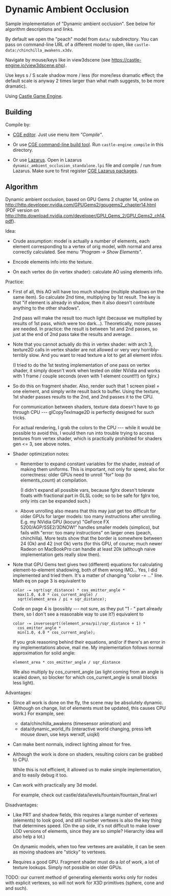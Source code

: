 # Dynamic Ambient Occlusion

Sample implementation of "Dynamic ambient occlusion". See below for algorithm descriptions and links.

By default we open the "peach" model from `data/` subdirectory. You can pass on command-line URL of a different model to open, like `castle-data:/chinchilla_awakens.x3dv`.

Navigate by mouse/keys like in view3dscene (see https://castle-engine.io/view3dscene.php).

Use keys s / S scale shadow more / less (for more/less dramatic effect; the default scale is anyway 2 times larger than what math suggests, to be more dramatic).

Using [Castle Game Engine](https://castle-engine.io/).

## Building

Compile by:

- [CGE editor](https://castle-engine.io/manual_editor.php). Just use menu item _"Compile"_.

- Or use [CGE command-line build tool](https://castle-engine.io/build_tool). Run `castle-engine compile` in this directory.

- Or use [Lazarus](https://www.lazarus-ide.org/). Open in Lazarus `dynamic_ambient_occlusion_standalone.lpi` file and compile / run from Lazarus. Make sure to first register [CGE Lazarus packages](https://castle-engine.io/documentation.php).

## Algorithm

Dynamic ambient occlusion, based on GPU Gems 2 chapter 14, online on
http://http.developer.nvidia.com/GPUGems2/gpugems2_chapter14.html
(PDF version on
http://http.download.nvidia.com/developer/GPU_Gems_2/GPU_Gems2_ch14.pdf).

Idea:

- Crude assumption: model is actually a number of elements, each element
  corresponding to a vertex of orig model, with normal and area correctly
  calculated.
  See menu _"Program -> Show Elements"_.

- Encode elements info into the texture.

- On each vertex do (in vertex shader): calculate AO using elements info.

Practice:

- First of all, this AO will have too much shadow (multiple shadows
  on the same item). So calculate 2nd time, multiplying by 1st result.
  The key is that "if element is already in shadow, then it also doesn't
  contribute anything to the other shadows".

  2nd pass will make the result too much light (because we multiplied
  by results of 1st pass, which were too dark...). Theoretically,
  more passes are needed. In practice: the result is between 1st
  and 2nd passes, so just at the end of 2nd pass take the results
  and average.

- Note that you cannot actually do this in vertex shader: with arch 3,
  texture2D calls in vertex shader are not allowed or
  very very horribly-terribly slow. And you want to read texture a lot
  to get all element infos.

  (I tried to do the 1st testing implementation
  of one pass on vertex shader, it simply doesn't work when tested on older
  NVidia and works with 1 frame / couple seconds (even with 1 element count!!!)
  on fglrx.)

- So do this on fragment shader. Also, render such that 1 screen pixel =
  one element, and simply write result back to buffer. Using the texture,
  1st shader passes results to the 2nd, and 2nd passes it to the CPU.

  For communication between shaders, texture data doesn't have
  to go through CPU --- glCopyTexImage2D is perfectly designed for such tricks.

  For actual rendering, I grab the colors to the CPU --- while it would be possible
  to avoid this, I would then run into trouble trying to access textures
  from vertex shader, which is practically prohibited for shaders gen <= 3,
  see above notes.

- Shader optimization notes:

  - Remember to expand constant variables for the shader, instead
    of making them uniforms. This is important, not only for speed,
    also for correctness: older GPUs need to unroll "for" loop
    (to elements_count) at compilation.

    (I didn't expand all possible vars, because fglrx doesn't tolerate
    floats with fractional part in GLSL code; so to be safe for fglrx too,
    only ints can be expanded such.)

  - Above unrolling also means that this may just get too difficult
    for older GPUs for larger models: too many instructions after unrolling.
    E.g. my NVidia GPU (kocury) "GeForce FX 5200/AGP/SSE2/3DNOW!" handles
    smaller models (simplico), but fails with
    "error: too many instructions" on larger ones (peach, chinchilla).
    More tests show that the border is somewhere between
    24 (Ok) and 42 (not Ok) verts (for this GPU, of course;
    much newer Radeon on MacBookPro can handle at least 20k (although
    naive implementation gets really slow then).

- Note that GPU Gems text gives two (different) equations for calculating
  element-to-element shadowing, both of them wrong IMO...
  Yes, I did implemented and tried them. It's a matter of changing
  "color -= ..." line.
  Math eq on page 3 is equivalent to

    ```
    color -= sqrt(sqr_distance) * cos_emitter_angle *
      max(1.0, 4.0 * cos_current_angle) /
      sqrt(element_area / pi + sqr_distance);
    ```

  Code on page 4 is (possibly --- not sure, as they put "1 - " part
  already there, so I don't see a reasonable way to use it?) equivalent to

    ```
    color -= inversesqrt((element_area/pi)/sqr_distance + 1) *
      cos_emitter_angle *
      min(1.0, 4.0 * cos_current_angle);
    ```

  If you grok reasoning behind their equations, and/or if there's an
  error in my implementations above, mail me. My implementation follows
  normal approximation for solid angle:

    ```
    element_area * cos_emitter_angle / sqr_distance
    ```

  We also multiply by cos_current_angle
  (as light coming from an angle is scaled down, so blocker for
  which cos_current_angle is small blocks less light).

Advantages:

- Since all work is done on the fly, the scene may be absolutely dynamic.
  (Although on change, list of elements must be updated, this causes CPU work.)
  For example, see:

    - data/chinchilla_awakens (timesensor animation) and
    - data/dynamic_world_ifs (interactive world changing, press left mouse down, use keys werxdf, uiojkl)

- Can make bent normals, indirect lighting almost for free.

- Although the work is done on shaders, resulting colors can be grabbed to CPU.

    While this is not efficient, it allowed us to make simple implementation, and to easily debug it too.

- Can work with practically any 3d model.

    For example, check out castle/data/levels/fountain/fountain_final.wrl

Disadvantages:

- Like PRT and shadow fields, this requires a large number of vertexes (elements) to look good, and still number vertexes is also the key thing that determines speed. (On the up side, it's not difficult to make lower LOD versions of elements, since they are so simple? Hierarchy idea will also help a lot.)

    On dynamic models, when too few vertexes are available, it can be seen as moving shadows are "sticky" to vertexes.

- Requires a good GPU. Fragment shader must do a *lot* of work, a lot of texture lookups. Simply not possible on older GPUs.

TODO: our current method of generating elements works only for nodes
with explicit vertexes, so will not work for X3D primitives (sphere,
cone and and such).

